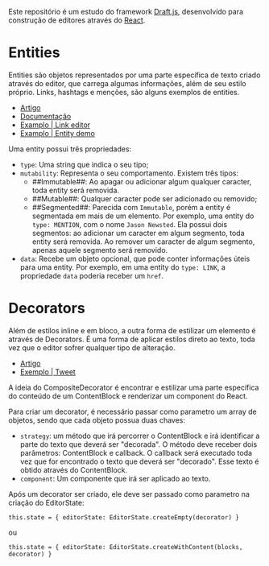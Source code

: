 Este repositório é um estudo do framework [Draft.js](https://draftjs.org/), desenvolvído para construção de editores através do [React](https://facebook.github.io/react/).

# Entities

Entities são objetos representados por uma parte específica de texto criado através do editor, que carrega algumas informações, além de seu estilo próprio. Links, hashtags e menções, são alguns exemplos de entities.

* [Artigo](https://draftjs.org/docs/advanced-topics-entities.html)
* [Documentação](https://draftjs.org/docs/api-reference-entity.html)
* [Examplo | Link editor](https://codepen.io/Kiwka/pen/ZLvPeO?editors=1111)
* [Examplo | Entity demo](https://codepen.io/Kiwka/pen/wgpOoZ?editors=1111)

Uma entity possui três propriedades:

* `type`: Uma string que indica o seu tipo;
* `mutability`: Representa o seu comportamento. Existem três tipos:
  - ##Immutable##: Ao apagar ou adicionar algum qualquer caracter, toda entity será removida.
  - ##Mutable##: Qualquer caracter pode ser adicionado ou removido;
  - ##Segmented##: Parecida com `Immutable`, porém a entity é segmentada em mais de um elemento. Por exemplo, uma entity do `type: MENTION`, com o nome `Jason Newsted`. Ela possui dois segmentos: ao adicionar um caracter em algum segmento, toda entity será removida. Ao remover um caracter de algum segmento, apenas aquele segmento será removido.
* `data`: Recebe um objeto opcional, que pode conter informações úteis para uma entity. Por exemplo, em uma entity do `type: LINK`, a propriedade `data` poderia receber um `href`.






# Decorators

Além de estilos inline e em bloco, a outra forma de estilizar um elemento é através de Decorators. É uma forma de aplicar estilos direto ao texto, toda vez que o editor sofrer qualquer tipo de alteração.

* [Artigo](https://draftjs.org/docs/advanced-topics-decorators.html)
* [Exemplo | Tweet](https://codepen.io/Kiwka/pen/KaZERV?editors=1010#0)

A ideia do CompositeDecorator é encontrar e estilizar uma parte específica do conteúdo de um ContentBlock e renderizar um component do React.

Para criar um decorator, é necessário passar como parametro um array de objetos, sendo que cada objeto possua duas chaves:
* `strategy`: um método que irá percorrer o ContentBlock e irá identificar a parte do texto que deverá ser "decorada". O método deve receber dois parâmetros: ContentBlock e callback. O callback será executado toda vez que for encontrado o texto que deverá ser "decorado". Esse texto é obtido através do ContentBlock.
* `component`: Um componente que irá ser aplicado ao texto.

Após um decorator ser criado, ele deve ser passado como parametro na criação do EditorState:

`this.state = { editorState: EditorState.createEmpty(decorator) }`

ou

`this.state = { editorState: EditorState.createWithContent(blocks, decorator) }`